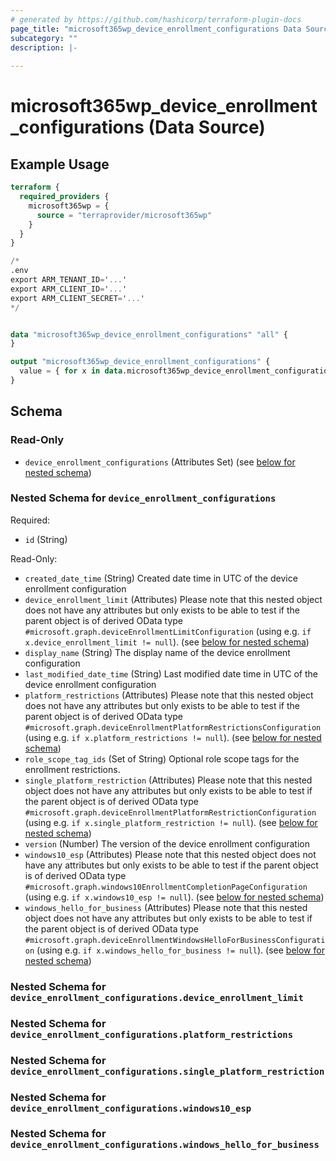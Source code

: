 ```yaml
---
# generated by https://github.com/hashicorp/terraform-plugin-docs
page_title: "microsoft365wp_device_enrollment_configurations Data Source - microsoft365wp"
subcategory: ""
description: |-
  
---
```


# microsoft365wp_device_enrollment_configurations (Data Source)



## Example Usage

```terraform
terraform {
  required_providers {
    microsoft365wp = {
      source = "terraprovider/microsoft365wp"
    }
  }
}

/*
.env
export ARM_TENANT_ID='...'
export ARM_CLIENT_ID='...'
export ARM_CLIENT_SECRET='...'
*/


data "microsoft365wp_device_enrollment_configurations" "all" {
}

output "microsoft365wp_device_enrollment_configurations" {
  value = { for x in data.microsoft365wp_device_enrollment_configurations.all.device_enrollment_configurations : x.id => x }
}
```

<!-- schema generated by tfplugindocs -->
## Schema

### Read-Only

- `device_enrollment_configurations` (Attributes Set) (see [below for nested schema](#nestedatt--device_enrollment_configurations))

<a id="nestedatt--device_enrollment_configurations"></a>
### Nested Schema for `device_enrollment_configurations`

Required:

- `id` (String)

Read-Only:

- `created_date_time` (String) Created date time in UTC of the device enrollment configuration
- `device_enrollment_limit` (Attributes) Please note that this nested object does not have any attributes but only exists to be able to test if the parent object is of derived OData type `#microsoft.graph.deviceEnrollmentLimitConfiguration` (using e.g. `if x.device_enrollment_limit != null`). (see [below for nested schema](#nestedatt--device_enrollment_configurations--device_enrollment_limit))
- `display_name` (String) The display name of the device enrollment configuration
- `last_modified_date_time` (String) Last modified date time in UTC of the device enrollment configuration
- `platform_restrictions` (Attributes) Please note that this nested object does not have any attributes but only exists to be able to test if the parent object is of derived OData type `#microsoft.graph.deviceEnrollmentPlatformRestrictionsConfiguration` (using e.g. `if x.platform_restrictions != null`). (see [below for nested schema](#nestedatt--device_enrollment_configurations--platform_restrictions))
- `role_scope_tag_ids` (Set of String) Optional role scope tags for the enrollment restrictions.
- `single_platform_restriction` (Attributes) Please note that this nested object does not have any attributes but only exists to be able to test if the parent object is of derived OData type `#microsoft.graph.deviceEnrollmentPlatformRestrictionConfiguration` (using e.g. `if x.single_platform_restriction != null`). (see [below for nested schema](#nestedatt--device_enrollment_configurations--single_platform_restriction))
- `version` (Number) The version of the device enrollment configuration
- `windows10_esp` (Attributes) Please note that this nested object does not have any attributes but only exists to be able to test if the parent object is of derived OData type `#microsoft.graph.windows10EnrollmentCompletionPageConfiguration` (using e.g. `if x.windows10_esp != null`). (see [below for nested schema](#nestedatt--device_enrollment_configurations--windows10_esp))
- `windows_hello_for_business` (Attributes) Please note that this nested object does not have any attributes but only exists to be able to test if the parent object is of derived OData type `#microsoft.graph.deviceEnrollmentWindowsHelloForBusinessConfiguration` (using e.g. `if x.windows_hello_for_business != null`). (see [below for nested schema](#nestedatt--device_enrollment_configurations--windows_hello_for_business))

<a id="nestedatt--device_enrollment_configurations--device_enrollment_limit"></a>
### Nested Schema for `device_enrollment_configurations.device_enrollment_limit`


<a id="nestedatt--device_enrollment_configurations--platform_restrictions"></a>
### Nested Schema for `device_enrollment_configurations.platform_restrictions`


<a id="nestedatt--device_enrollment_configurations--single_platform_restriction"></a>
### Nested Schema for `device_enrollment_configurations.single_platform_restriction`


<a id="nestedatt--device_enrollment_configurations--windows10_esp"></a>
### Nested Schema for `device_enrollment_configurations.windows10_esp`


<a id="nestedatt--device_enrollment_configurations--windows_hello_for_business"></a>
### Nested Schema for `device_enrollment_configurations.windows_hello_for_business`


